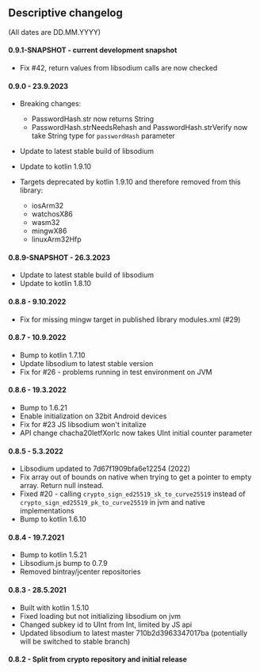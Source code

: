 ## Descriptive changelog
(All dates are DD.MM.YYYY)

#### 0.9.1-SNAPSHOT - current development snapshot
- Fix #42, return values from libsodium calls are now checked

#### 0.9.0 - 23.9.2023
- Breaking changes: 
  - PasswordHash.str now returns String 
  - PasswordHash.strNeedsRehash and PasswordHash.strVerify now take String type for `passwordHash` parameter

- Update to latest stable build of libsodium
- Update to kotlin 1.9.10
- Targets deprecated by kotlin 1.9.10 and therefore removed from this library:  
  - iosArm32
  - watchosX86
  - wasm32
  - mingwX86
  - linuxArm32Hfp

#### 0.8.9-SNAPSHOT - 26.3.2023
- Update to latest stable build of libsodium
- Update to kotlin 1.8.10


#### 0.8.8 - 9.10.2022
- Fix for missing mingw target in published library modules.xml (#29)

#### 0.8.7 - 10.9.2022
- Bump to kotlin 1.7.10
- Update libsodium to latest stable version
- Fix for #26 - problems running in test environment on JVM
#### 0.8.6 - 19.3.2022
- Bump to 1.6.21
- Enable initialization on 32bit Android devices
- Fix for #23 JS libsodium won't initalize
- API change chacha20IetfXorIc now takes UInt initial counter parameter

#### 0.8.5 - 5.3.2022
- Libsodium updated to 7d67f1909bfa6e12254 (2022)
- Fix array out of bounds on native when trying to get a pointer to empty array. Return null instead.
- Fixed #20 - calling `crypto_sign_ed25519_sk_to_curve25519` instead of `crypto_sign_ed25519_pk_to_curve25519` in jvm and native implementations
- Bump to kotlin 1.6.10

#### 0.8.4 - 19.7.2021
- Bump to kotlin 1.5.21
- Libsodium.js bump to 0.7.9
- Removed bintray/jcenter repositories

#### 0.8.3 - 28.5.2021
- Built with kotlin 1.5.10
- Fixed loading but not initializing libsodium on jvm
- Changed subkey id to UInt from Int, limited by JS api
- Updated libsodium to latest master 710b2d3963347017ba (potentially will be switched to stable branch)

#### 0.8.2 - Split from crypto repository and initial release

